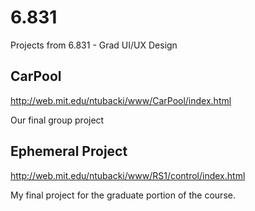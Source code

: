 # 6.831
Projects from 6.831 - Grad UI/UX Design

## CarPool
http://web.mit.edu/ntubacki/www/CarPool/index.html 

Our final group project

## Ephemeral Project
http://web.mit.edu/ntubacki/www/RS1/control/index.html

My final project for the graduate portion of the course.
